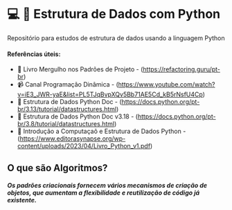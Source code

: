 #  :computer: :blue_book: Estrutura de Dados com Python
Repositório para estudos de estrutura de dados usando a linguagem Python

#### Referências úteis: 
 * :orange_book: Livro Mergulho nos Padrões de Projeto - (https://refactoring.guru/pt-br)  
 * :video_camera: Canal Programação Dinâmica - (https://www.youtube.com/watch?v=iE3_JWR-yaE&list=PL5TJqBvpXQv5Bb71AE5Cd_kB5rNsfU4Cp)
 * :bookmark_tabs: Estrutura de Dados Python Doc -  (https://docs.python.org/pt-br/3.13/tutorial/datastructures.html)
 * :bookmark_tabs: Estrutura de Dados Python Doc v3.18 - (https://docs.python.org/pt-br/3.8/tutorial/datastructures.html)
 * :bookmark_tabs: Introdução a Computaçaõ e Estrutura de Dados Python - (https://www.editorasynapse.org/wp-content/uploads/2023/04/Livro_Python_v1.pdf)


## O que são Algoritmos?
##### Os padrões criacionais fornecem vários mecanismos de criação de objetos, que aumentam a flexibilidade e reutilização de código já existente.